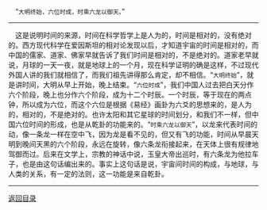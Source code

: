&emsp;“``大明终始，六位时成，时乘六龙以御天。``”
___
&emsp;这是说明时间的来源，时间在科学哲学上是人为的，时间是相对的，没有绝对的。西方现代科学在爱因斯坦的相对论发现以后，才知道宇宙的时间是相对的，而中国的儒家、道家、佛家早就告诉了我们时间是相对的，不是绝对的。道家老早就说，月球的一天一夜，就是地球上的一个月，现在科学证明的确是这样，不过现代外国人讲的我们就相信了，而我们祖先讲得那么肯定，却不相信。“``大明终始``”，就是讲时间，大明从早上开始，晚上结束。“``六位时成``”，我们中国人过去把白天分作六个阶段，晚上也分作六个阶段，成为十二个时辰。一个时辰，等于现在的两点钟，所以成为六位，而这个六位是根据《易经》画卦为六爻的思想来的，是人为的，相对的，不是绝对的。也许太阳和其它星球的时间划分，和我们不一样，但中国六位时间的形成，也是从乾卦的功能来的。“``时乘六龙以御天``”，以龙来代表时间的动，像一条龙一样在空中飞，因为龙是看不见的，但又有飞的功能，时间从早晨天明到晚间天黑的六个阶段，永远在旋转，像六条龙衔接起来，在天体上很有规律地驾御而过。后来在文学上，宗教的神话中说，玉皇大帝出巡时，有六条龙为他拉车子，也是由这句话编出来的。事实上这句话是说，宇宙间时间的构成，与地球，与人类的关系，有一定的法则，这一功能是来自乾卦。
___
[返回目录](../../master/README.md#目录)